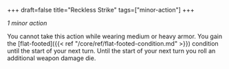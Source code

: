 +++
draft=false
title="Reckless Strike"
tags=["minor-action"]
+++

*1 minor action*

You cannot take this action while wearing medium or heavy armor. You gain the [flat-footed]({{< ref "/core/ref/flat-footed-condition.md" >}}) condition until the start of your next turn. Until the start of your next turn you roll an additional weapon damage die.
